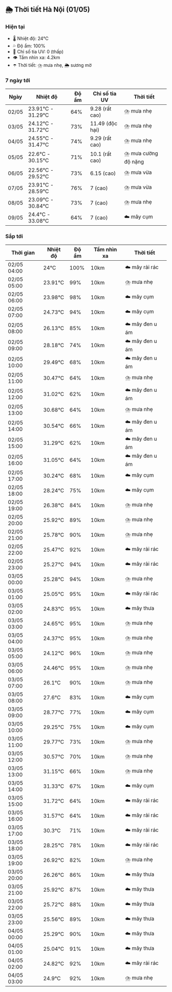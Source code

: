 ## 🌦️ Thời tiết Hà Nội (01/05)

### Hiện tại

- 🌡️ Nhiệt độ: 24℃
- 💦 Độ ẩm: 100%
- 🌟 Chỉ số tia UV: 0 (thấp)
- 👁️ Tầm nhìn xa: 4.2km
- ☂️ Thời tiết: ⛈️ mưa nhẹ, 🌦️ sương mờ

### 7 ngày tới

| Ngày | Nhiệt độ | Độ ẩm | Chỉ số tia UV | Thời tiết |
| --- | --- | --- | --- | --- |
| 02/05 | 23.91℃ - 31.29℃ | 64% | 9.28 (rất cao) | ⛈️ mưa nhẹ |
| 03/05 | 24.12℃ - 31.72℃ | 73% | 11.49 (độc hại) | ⛈️ mưa nhẹ |
| 04/05 | 24.55℃ - 31.47℃ | 74% | 9.29 (rất cao) | ⛈️ mưa nhẹ |
| 05/05 | 22.6℃ - 30.15℃ | 71% | 10.1 (rất cao) | ⛈️ mưa cường độ nặng |
| 06/05 | 22.56℃ - 29.52℃ | 73% | 6.15 (cao) | ⛈️ mưa vừa |
| 07/05 | 23.91℃ - 28.59℃ | 76% | 7 (cao) | ⛈️ mưa vừa |
| 08/05 | 23.09℃ - 30.84℃ | 73% | 7 (cao) | ⛈️ mưa nhẹ |
| 09/05 | 24.4℃ - 33.08℃ | 64% | 7 (cao) | ☁️ mây cụm |

### Sắp tới

| Thời gian | Nhiệt độ | Độ ẩm | Tầm nhìn xa | Thời tiết |
| --- | --- | --- | --- | --- |
| 02/05 04:00 | 24℃ | 100% | 10km | ☁️ mây rải rác |
| 02/05 05:00 | 23.91℃ | 99% | 10km | ⛈️ mưa nhẹ |
| 02/05 06:00 | 23.98℃ | 98% | 10km | ☁️ mây cụm |
| 02/05 07:00 | 24.73℃ | 94% | 10km | ☁️ mây cụm |
| 02/05 08:00 | 26.13℃ | 85% | 10km | ☁️ mây đen u ám |
| 02/05 09:00 | 28.18℃ | 74% | 10km | ☁️ mây đen u ám |
| 02/05 10:00 | 29.49℃ | 68% | 10km | ☁️ mây đen u ám |
| 02/05 11:00 | 30.47℃ | 64% | 10km | ⛈️ mưa nhẹ |
| 02/05 12:00 | 31.02℃ | 62% | 10km | ☁️ mây đen u ám |
| 02/05 13:00 | 30.68℃ | 64% | 10km | ⛈️ mưa nhẹ |
| 02/05 14:00 | 30.54℃ | 66% | 10km | ☁️ mây đen u ám |
| 02/05 15:00 | 31.29℃ | 62% | 10km | ☁️ mây đen u ám |
| 02/05 16:00 | 31.05℃ | 64% | 10km | ☁️ mây đen u ám |
| 02/05 17:00 | 30.24℃ | 68% | 10km | ☁️ mây cụm |
| 02/05 18:00 | 28.24℃ | 75% | 10km | ☁️ mây cụm |
| 02/05 19:00 | 26.38℃ | 84% | 10km | ⛈️ mưa nhẹ |
| 02/05 20:00 | 25.92℃ | 89% | 10km | ⛈️ mưa nhẹ |
| 02/05 21:00 | 25.78℃ | 90% | 10km | ⛈️ mưa nhẹ |
| 02/05 22:00 | 25.47℃ | 92% | 10km | ☁️ mây rải rác |
| 02/05 23:00 | 25.27℃ | 94% | 10km | ☁️ mây rải rác |
| 03/05 00:00 | 25.28℃ | 94% | 10km | ⛈️ mưa nhẹ |
| 03/05 01:00 | 25.05℃ | 95% | 10km | ☁️ mây rải rác |
| 03/05 02:00 | 24.83℃ | 95% | 10km | ☁️ mây thưa |
| 03/05 03:00 | 24.65℃ | 95% | 10km | ⛈️ mưa nhẹ |
| 03/05 04:00 | 24.37℃ | 95% | 10km | ⛈️ mưa nhẹ |
| 03/05 05:00 | 24.12℃ | 96% | 10km | ⛈️ mưa nhẹ |
| 03/05 06:00 | 24.46℃ | 95% | 10km | ⛈️ mưa nhẹ |
| 03/05 07:00 | 26.1℃ | 90% | 10km | ⛈️ mưa nhẹ |
| 03/05 08:00 | 27.6℃ | 83% | 10km | ☁️ mây cụm |
| 03/05 09:00 | 28.77℃ | 77% | 10km | ☁️ mây cụm |
| 03/05 10:00 | 29.25℃ | 75% | 10km | ☁️ mây cụm |
| 03/05 11:00 | 29.77℃ | 73% | 10km | ⛈️ mưa nhẹ |
| 03/05 12:00 | 30.57℃ | 70% | 10km | ⛈️ mưa nhẹ |
| 03/05 13:00 | 31.15℃ | 66% | 10km | ⛈️ mưa nhẹ |
| 03/05 14:00 | 31.33℃ | 67% | 10km | ☁️ mây cụm |
| 03/05 15:00 | 31.72℃ | 64% | 10km | ☁️ mây rải rác |
| 03/05 16:00 | 31.57℃ | 64% | 10km | ☁️ mây rải rác |
| 03/05 17:00 | 30.3℃ | 71% | 10km | ☁️ mây rải rác |
| 03/05 18:00 | 28.25℃ | 78% | 10km | ☁️ mây rải rác |
| 03/05 19:00 | 26.92℃ | 82% | 10km | ⛈️ mưa nhẹ |
| 03/05 20:00 | 26.26℃ | 86% | 10km | ☁️ mây thưa |
| 03/05 21:00 | 25.92℃ | 87% | 10km | ☁️ mây thưa |
| 03/05 22:00 | 25.72℃ | 88% | 10km | ☁️ mây thưa |
| 03/05 23:00 | 25.56℃ | 89% | 10km | ☁️ mây thưa |
| 04/05 00:00 | 25.29℃ | 90% | 10km | ☁️ mây thưa |
| 04/05 01:00 | 25.04℃ | 91% | 10km | ☁️ mây thưa |
| 04/05 02:00 | 24.82℃ | 92% | 10km | ☁️ mây rải rác |
| 04/05 03:00 | 24.9℃ | 92% | 10km | ⛈️ mưa nhẹ |
